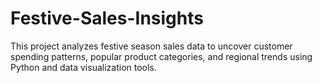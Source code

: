 # Festive-Sales-Insights
This project analyzes festive season sales data to uncover customer spending patterns, popular product categories, and regional trends using Python and data visualization tools.
